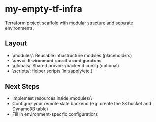 # my-empty-tf-infra

Terraform project scaffold with modular structure and separate environments.

## Layout

- \modules/\: Reusable infrastructure modules (placeholders)
- \envs/\: Environment-specific configurations
- \globals/\: Shared provider/backend config (optional)
- \scripts/\: Helper scripts (init/apply/etc.)

## Next Steps

- Implement resources inside \modules/\
- Configure your remote state backend (e.g. create the S3 bucket and DynamoDB table)
- Fill in environment-specific configurations

